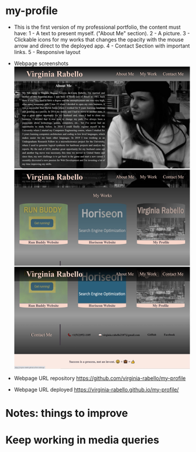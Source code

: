 # my-profile

* This is the first version of my professional portfolio, the content must have:
    1 - A text to present myself. ("About Me" section).
    2 - A picture. 
    3 - Clickable icons for my works that changes the opacity with the mouse arrow and direct to the deployed app.
    4 - Contact Section with important links.
    5 - Responsive layout

* Webpage screenshots 
![A screenshot of the "About Me + header"](assets\images\screen-shot1.jpg)
![A screenshot of the "Works" section](assets\images\screen-shot2.jpg)
![A screenshot of the "Contact + Footer"](assets\images\screen-shot3.jpg)

* Webpage URL repository
https://github.com/virginia-rabello/my-profile

* Webpage URL deployed
https://virginia-rabello.github.io/my-profile/

# Notes: things to improve
# Keep working in media queries

